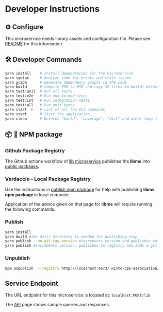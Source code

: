 # Developer Instructions

## :gear: Configure

This microservice needs library assets and configuration
file. Please see [README](./README.md) for this information.

## :hammer_and_wrench: Developer Commands

```bash
yarn install    # Install dependencies for the microservice
yarn syntax     # Analyze code for errors and style issues
yarn graph      # Generate dependency graphs in the code
yarn build      # Compile ES6 to ES5 and copy JS files to build/ directory
yarn test:unit  # Run all tests
yarn test:e2e   # Run end-to-end tests
yarn test:int   # Run integration tests
yarn test:all   # Run unit tests
yarn start -h   # List of all the CLI commands
yarn start      # Start the application
yarn clean      # Deletes "build", "coverage", "dist" and other temp files
```

## :package: :ship: NPM package

### Github Package Registry

The Github actions workflow of
[lib microservice](../../.github/workflows/lib-ms.yml) publishes the __libms__
into [public packages](https://github.com/orgs/INTO-CPS-Association/packages).

### Verdaccio - Local Package Registry

Use the instructions in
[publish npm package](../../docs/developer/npm-packages.md) for help
with publishing __libms npm package__ in local computer.

Application of the advice given on that page for __libms__ will require
running the following commands.

### Publish

```bash
yarn install
yarn build #the dist/ directory is needed for publishing step
yarn publish --no-git-tag-version #increments version and publishes to registry
yarn publish #increments version, publishes to registry and adds a git tag
```

### Unpublish

```bash
npm unpublish  --registry http://localhost:4873/ @into-cps-association/libms@0.2.0
```

## Service Endpoint

The URL endpoint for this microservice is located at: `localhost:PORT/lib`

The [API](./API.md) page shows sample queries and responses.
